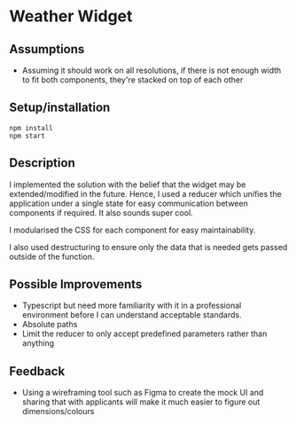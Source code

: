 # Weather Widget

## Assumptions
* Assuming it should work on all resolutions, if there is not enough width to fit both components, they're stacked on top of each other

## Setup/installation
```
npm install
npm start
```


## Description
I implemented the solution with the belief that the widget may be extended/modified in the future. Hence, I used a reducer which unifies the application under a single state for easy communication between components if required. It also sounds super cool.

I modularised the CSS for each component for easy maintainability.


I also used destructuring to ensure only the data that is needed gets passed outside of the function.

## Possible Improvements
* Typescript but need more familiarity with it in a professional environment before I can understand acceptable standards.
* Absolute paths
* Limit the reducer to only accept predefined parameters rather than anything


## Feedback
* Using a wireframing tool such as Figma to create the mock UI and sharing that with applicants will make it much easier to figure out dimensions/colours